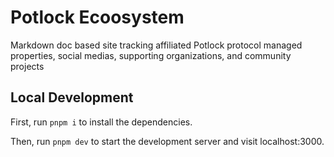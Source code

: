 # Potlock Ecoosystem
Markdown doc based site tracking affiliated Potlock protocol managed properties, social medias, supporting organizations, and community projects

## Local Development

First, run `pnpm i` to install the dependencies.

Then, run `pnpm dev` to start the development server and visit localhost:3000.

